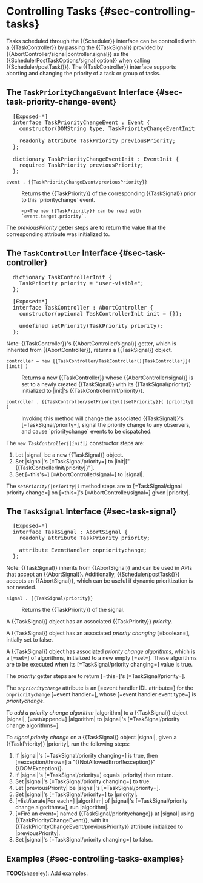 Controlling Tasks {#sec-controlling-tasks}
=====================

Tasks scheduled through the {{Scheduler}} interface can be controlled with a
{{TaskController}} by passing the {{TaskSignal}} provided by
{{AbortController/signal|controller.signal}} as the
{{SchedulerPostTaskOptions/signal|option}} when calling {{Scheduler/postTask()}}.
The {{TaskController}} interface supports aborting and changing the priority of
a task or group of tasks.

The `TaskPriorityChangeEvent` Interface {#sec-task-priority-change-event}
---------------------

<pre class='idl'>
  [Exposed=*]
  interface TaskPriorityChangeEvent : Event {
    constructor(DOMString type, TaskPriorityChangeEventInit priorityChangeEventInitDict);

    readonly attribute TaskPriority previousPriority;
  };

  dictionary TaskPriorityChangeEventInit : EventInit {
    required TaskPriority previousPriority;
  };
</pre>

<dl class="domintro non-normative">
  <dt><code>event . {{TaskPriorityChangeEvent/previousPriority}}</code></dt>
  <dd>
    <p>Returns the {{TaskPriority}} of the corresponding {{TaskSignal}} prior to
    this `prioritychange` event.

    <p>The new {{TaskPriority}} can be read with `event.target.priority`.
  </dd>
</dl>

The <dfn attribute for=TaskPriorityChangeEvent>previousPriority</dfn> getter
steps are to return the value that the corresponding attribute was initialized
to.

The `TaskController` Interface {#sec-task-controller}
---------------------

<pre class='idl'>
  dictionary TaskControllerInit {
    TaskPriority priority = "user-visible";
  };

  [Exposed=*]
  interface TaskController : AbortController {
    constructor(optional TaskControllerInit init = {});

    undefined setPriority(TaskPriority priority);
  };
</pre>

Note: {{TaskController}}'s {{AbortController/signal}} getter, which is
inherited from {{AbortController}}, returns a {{TaskSignal}} object.

<dl class="domintro non-normative">
  <dt><code>controller = new {{TaskController/TaskController()|TaskController}}( |init| )</code>
  <dd>
    <p> Returns a new {{TaskController}} whose {{AbortController/signal}} is
    set to a newly created {{TaskSignal}} with its {{TaskSignal/priority}}
    initialized to |init|'s {{TaskControllerInit/priority}}.
  </dd>

  <dt><code>controller . {{TaskController/setPriority()|setPriority}}( |priority| )</code>
  <dd>
    <p>Invoking this method will change the associated {{TaskSignal}}'s
    [=TaskSignal/priority=], signal the priority change to any observers, and
    cause `prioritychange` events to be dispatched.
  </dd>
</dl>

<div algorithm>
  The <dfn constructor for="TaskController" lt="TaskController()"><code>new TaskController(|init|)</code></dfn>
  constructor steps are:

  1. Let |signal| be a new {{TaskSignal}} object.
  1. Set |signal|'s [=TaskSignal/priority=] to |init|["{{TaskControllerInit/priority}}"].
  1. Set [=this's=] [=AbortController/signal=] to |signal|.
</div>

The <dfn method for=TaskController><code>setPriority(|priority|)</code></dfn>
method steps are to [=TaskSignal/signal priority change=] on [=this=]'s
[=AbortController/signal=] given |priority|.

The `TaskSignal` Interface {#sec-task-signal}
---------------------

<pre class='idl'>
  [Exposed=*]
  interface TaskSignal : AbortSignal {
    readonly attribute TaskPriority priority;

    attribute EventHandler onprioritychange;
  };
</pre>

Note: {{TaskSignal}} inherits from {{AbortSignal}} and can be used in APIs that
accept an {{AbortSignal}}. Additionally, {{Scheduler/postTask()}} accepts an
{{AbortSignal}}, which can be useful if dynamic prioritization is not needed.

<dl class="domintro non-normative">
  <dt><code>signal . {{TaskSignal/priority}}</code>
  <dd>
    <p>Returns the {{TaskPriority}} of the signal.
  </dd>
</dl>

A {{TaskSignal}} object has an associated {{TaskPriority}}
<dfn for=TaskSignal>priority</dfn>.

A {{TaskSignal}} object has an associated <dfn for=TaskSignal>priority changing</dfn>
[=boolean=], intially set to false.

A {{TaskSignal}} object has associated <dfn for=TaskSignal>priority change algorithms</dfn>,
which is a [=set=] of algorithms, initialized to a new empty [=set=]. These
algorithms are to be executed when its [=TaskSignal/priority changing=] value
is true.

The <dfn attribute for="TaskSignal">priority</dfn> getter steps are to return
[=this=]'s [=TaskSignal/priority=].

The <dfn attribute for=TaskSignal><code>onprioritychange</code></dfn> attribute
is an [=event handler IDL attribute=] for the `onprioritychange`
[=event handler=], whose [=event handler event type=] is
<dfn event for=TaskSignal>prioritychange</dfn>.

To <dfn for="TaskSignal">add a priority change algorithm</dfn> |algorithm| to a
{{TaskSignal}} object |signal|, [=set/append=] |algorithm| to |signal|'s
[=TaskSignal/priority change algorithms=].

<div algorithm>
  To <dfn for="TaskSignal">signal priority change</dfn> on a {{TaskSignal}}
  object |signal|, given a {{TaskPriority}} |priority|, run the following steps:

  1. If |signal|'s [=TaskSignal/priority changing=] is true, then [=exception/throw=]
     a "{{NotAllowedError!!exception}}" {{DOMException}}.
  1. If |signal|'s [=TaskSignal/priority=] equals |priority| then return.
  1. Set |signal|'s [=TaskSignal/priority changing=] to true.
  1. Let |previousPriority| be |signal|'s [=TaskSignal/priority=].
  1. Set |signal|'s [=TaskSignal/priority=] to |priority|.
  1. [=list/iterate|For each=] |algorithm| of |signal|'s
     [=TaskSignal/priority change algorithms=], run |algorithm|.
  1. [=Fire an event=] named {{TaskSignal/prioritychange}} at |signal| using
     {{TaskPriorityChangeEvent}}, with its {{TaskPriorityChangeEvent/previousPriority}}
     attribute initialized to |previousPriority|.
  1. Set |signal|'s [=TaskSignal/priority changing=] to false.
</div>

Examples {#sec-controlling-tasks-examples}
---------------------

**TODO**(shaseley): Add examples.
